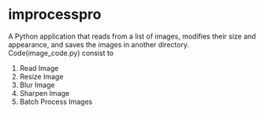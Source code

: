 # improcesspro
A Python application that reads from a list of images, modifies their size and appearance, and saves the images in another directory.
Code(image_code.py) consist to
1. Read Image
2. Resize Image
3. Blur Image
4. Sharpen Image
5. Batch Process Images
